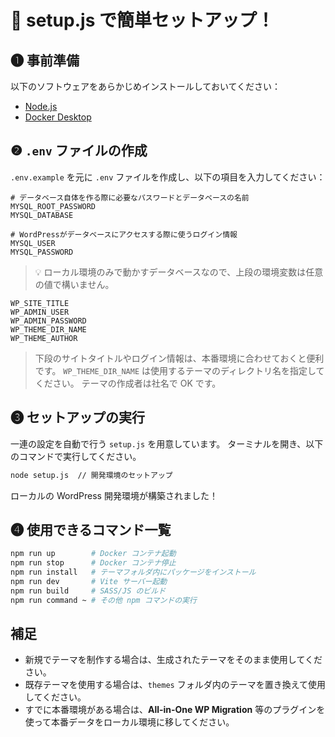 # 🐳 setup.js で簡単セットアップ！

## ❶ 事前準備

以下のソフトウェアをあらかじめインストールしておいてください：

- [Node.js](https://nodejs.org/)
- [Docker Desktop](https://www.docker.com/products/docker-desktop/)


## ❷ `.env` ファイルの作成

`.env.example` を元に `.env` ファイルを作成し、以下の項目を入力してください：

```.env
# データベース自体を作る際に必要なパスワードとデータベースの名前
MYSQL_ROOT_PASSWORD
MYSQL_DATABASE

# WordPressがデータベースにアクセスする際に使うログイン情報
MYSQL_USER
MYSQL_PASSWORD
```

> 💡 ローカル環境のみで動かすデータベースなので、上段の環境変数は任意の値で構いません。

```.env
WP_SITE_TITLE
WP_ADMIN_USER
WP_ADMIN_PASSWORD
WP_THEME_DIR_NAME
WP_THEME_AUTHOR
```

> 下段のサイトタイトルやログイン情報は、本番環境に合わせておくと便利です。
> `WP_THEME_DIR_NAME` は使用するテーマのディレクトリ名を指定してください。
> テーマの作成者は社名で OK です。


## ❸ セットアップの実行

一連の設定を自動で行う `setup.js` を用意しています。
ターミナルを開き、以下のコマンドで実行してください。

```bash
node setup.js  // 開発環境のセットアップ
```

ローカルの WordPress 開発環境が構築されました！



## ❹ 使用できるコマンド一覧

```bash
npm run up        # Docker コンテナ起動
npm run stop      # Docker コンテナ停止
npm run install   # テーマフォルダ内にパッケージをインストール
npm run dev       # Vite サーバー起動
npm run build     # SASS/JS のビルド
npm run command ~ # その他 npm コマンドの実行
```


## 補足

- 新規でテーマを制作する場合は、生成されたテーマをそのまま使用してください。
- 既存テーマを使用する場合は、`themes` フォルダ内のテーマを置き換えて使用してください。
- すでに本番環境がある場合は、**All-in-One WP Migration** 等のプラグインを使って本番データをローカル環境に移してください。
